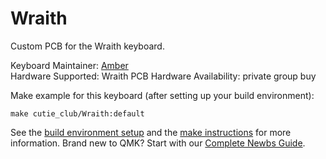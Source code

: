 # Wraith

<!-- ![Wraith](imgur.com image replace me!) -->

Custom PCB for the Wraith keyboard.

Keyboard Maintainer: [Amber](https://github.com/amberstarlight)  
Hardware Supported: Wraith PCB 
Hardware Availability: private group buy

Make example for this keyboard (after setting up your build environment):

    make cutie_club/Wraith:default

See the [build environment setup](https://docs.qmk.fm/#/getting_started_build_tools) and the [make instructions](https://docs.qmk.fm/#/getting_started_make_guide) for more information. Brand new to QMK? Start with our [Complete Newbs Guide](https://docs.qmk.fm/#/newbs).
